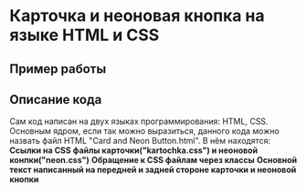 # Карточка и неоновая кнопка на языке HTML и CSS
## Пример работы

## Описание кода
Сам код написан на двух языках программирования: HTML, CSS.
Основным ядром, если так можно выразиться, данного кода можно назвать файл HTML "Card and Neon Button.html". 
В нём находятся:
**Ссылки на CSS файлы карточки("kartochka.css") и неоновой конпки("neon.css")**
**Обращение к CSS файлам через классы**
**Основной текст написанный на передней и задней стороне карточки и неоновой кнопки**
